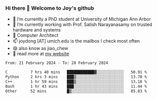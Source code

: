 ### Hi there 👋 Welcome to Joy's github

- 🔭 I’m currently a PhD student at University of Michigan Ann Arbor
- 🌱 I’m currently working with Prof. Satish Narayanasamy on trusted hardware and systems
- 👯 Computer Architect
- 📫 joydong [AT] umich.edu is the mailbox I check most often
- 😄 also know as jiao_chew
- 💬 read more at [my website](https://joydddd.github.io/)
<!--START_SECTION:waka-->

```txt
From: 21 February 2024 - To: 28 February 2024

C          7 hrs 40 mins   ████████████▓░░░░░░░░░░░░   50.91 %
Python     2 hrs 3 mins    ███▒░░░░░░░░░░░░░░░░░░░░░   13.70 %
C++        1 hr 59 mins    ███▒░░░░░░░░░░░░░░░░░░░░░   13.18 %
Bash       1 hr 43 mins    ███░░░░░░░░░░░░░░░░░░░░░░   11.44 %
Other      52 mins         █▒░░░░░░░░░░░░░░░░░░░░░░░   05.83 %
```

<!--END_SECTION:waka-->
